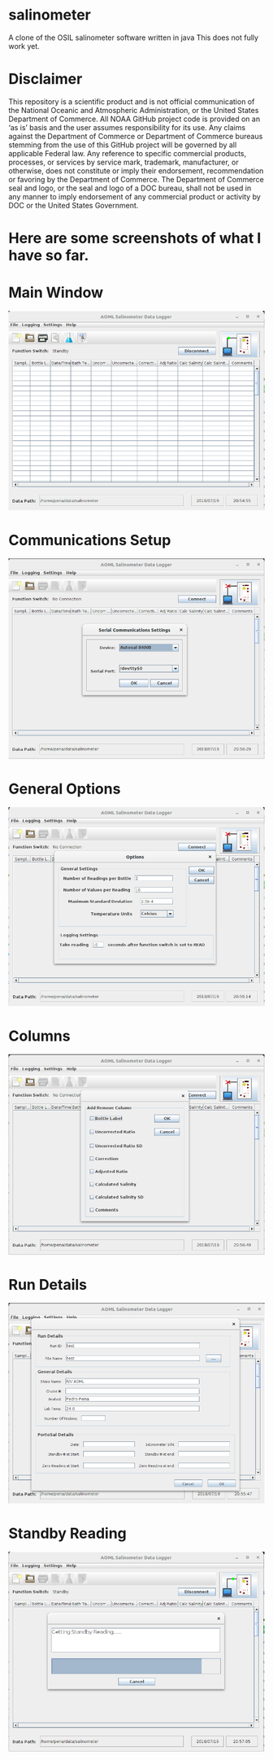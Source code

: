 # salinometer
A clone of the OSIL salinometer software written in java
This does not fully work yet.




Disclaimer
==========
This repository is a scientific product and is not official communication of the National Oceanic and
Atmospheric Administration, or the United States Department of Commerce. All NOAA GitHub project code is
provided on an ‘as is’ basis and the user assumes responsibility for its use. Any claims against the Department of
Commerce or Department of Commerce bureaus stemming from the use of this GitHub project will be governed
by all applicable Federal law. Any reference to specific commercial products, processes, or services by service
mark, trademark, manufacturer, or otherwise, does not constitute or imply their endorsement, recommendation or
favoring by the Department of Commerce. The Department of Commerce seal and logo, or the seal and logo of a
DOC bureau, shall not be used in any manner to imply endorsement of any commercial product or activity by
DOC or the United States Government.




Here are some screenshots of what I have so far.
================================================

Main Window
===========
![Main Window](/images/main.png?raw=true "Main Window")

Communications Setup
====================
![Communications Setup](/images/communications_setup.png?raw=true "Communications Setup")

General Options
===========================
![General Options](/images/general_options.png?raw=true "General Options")

Columns
===========================
![Columns](/images/columns.png?raw=true "Columns")

Run Details
===========================
![Run Details](/images/run_details.png?raw=true "Run Details")

Standby Reading
===========================
![Standby Reading](/images/standby_reading.png?raw=true "Standby Reading")
